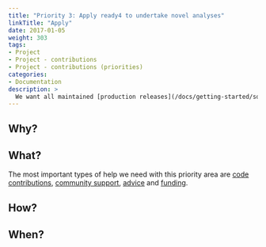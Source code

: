 ```yaml
---
title: "Priority 3: Apply ready4 to undertake novel analyses"
linkTitle: "Apply"
date: 2017-01-05
weight: 303
tags:
- Project
- Project - contributions
- Project - contributions (priorities)
categories:
- Documentation
description: >
  We want all maintained [production releases](/docs/getting-started/software/status/production-releases/) of ready4 [module libraries](/docs/getting-started/software/libraries/types/module/) to be used to implement [replications and generalisations](/docs/getting-started/concepts/reproducible-replicable-generalisable/) of the original studies for which that software was developed.
---
```


## Why?

## What?
The most important types of help we need with this priority area are [code contributions](/docs/contribution-guidelines/contribution-types/code/), [community support](/docs/contribution-guidelines/contribution-types/community/), [advice](/docs/contribution-guidelines/contribution-types/advisory/) and [funding](/docs/contribution-guidelines/contribution-types/funding/).

## How?

## When?
